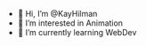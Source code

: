 - 👋 Hi, I’m @KayHilman
- 👀 I’m interested in Animation
- 🌱 I’m currently learning WebDev

<!---
KayHilman/KayHilman is a ✨ special ✨ repository because its `README.md` (this file) appears on your GitHub profile.
You can click the Preview link to take a look at your changes.
--->
